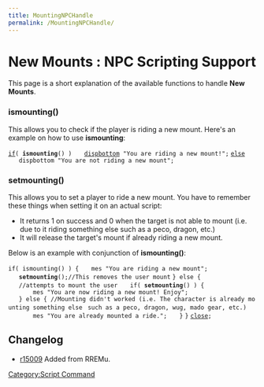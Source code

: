 ```yaml
---
title: MountingNPCHandle
permalink: /MountingNPCHandle/
---
```


New Mounts : NPC Scripting Support
==================================

This page is a short explanation of the available functions to handle **New Mounts**.

### ismounting()

This allows you to check if the player is riding a new mount. Here's an example on how to use **ismounting**:

[`if`](/if "wikilink")`( `**`ismounting`**`() )`
`   `[`dispbottom`](/dispbottom "wikilink")` "You are riding a new mount!";`
[`else`](/else "wikilink")
`   dispbottom "You are not riding a new mount";`

### setmounting()

This allows you to set a player to ride a new mount. You have to remember these things when setting it on an actual script:

-   It returns 1 on success and 0 when the target is not able to mount (i.e. due to it riding something else such as a peco, dragon, etc.)
-   It will release the target's mount if already riding a new mount.

Below is an example with conjunction of **ismounting()**:

`if( ismounting() ) {`
`   mes "You are riding a new mount";`
`   `**`setmounting`**`();//This removes the user mount`
`} else {`
`   //attempts to mount the user`
`   if( `**`setmounting`**`() ) { `
`       mes "You are now riding a new mount! Enjoy";`
`   } else { //Mounting didn't worked (i.e. The character is already mounting something else `
`such as a peco, dragon, wug, mado gear, etc.)`
`       mes "You are already mounted a ride.";`
`   }`
`}`
[`close`](/close "wikilink")`;`

Changelog
---------

-   [r15009](http://sourceforge.net/apps/trac/rathena/changeset/15009) Added from RREMu.

[Category:Script Command](/Category:Script_Command "wikilink")